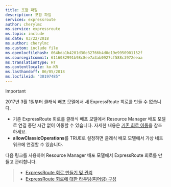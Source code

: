 ```yaml
---
title: 포함 파일
description: 포함 파일
services: expressroute
author: cherylmc
ms.service: expressroute
ms.topic: include
ms.date: 03/22/2018
ms.author: cherylmc
ms.custom: include file
ms.openlocfilehash: 064bda1b4201d30e32766b4d0e19e9950901152f
ms.sourcegitcommit: 6116082991b98c8ee7a3ab0927cf588c3972eeaa
ms.translationtype: HT
ms.contentlocale: ko-KR
ms.lasthandoff: 06/05/2018
ms.locfileid: "30197485"
---
```

> [!IMPORTANT] 
> 2017년 3월 1일부터 클래식 배포 모델에서 새 ExpressRoute 회로를 만들 수 없습니다.
> 
> - 기존 ExpressRoute 회로를 클래식 배포 모델에서 Resource Manager 배포 모델로 연결 중단 시간 없이 이동할 수 있습니다. 자세한 내용은 [기존 회로 이동](../articles/expressroute/expressroute-move.md)을 참조하세요.
> - **allowClassicOperations**를 TRUE로 설정하면 클래식 배포 모델에서 가상 네트워크에 연결할 수 있습니다.
> 
> 다음 링크를 사용하여 Resource Manager 배포 모델에서 ExpressRoute 회로를 만들고 관리합니다.

> - [ExpressRoute 회로 만들기 및 관리](../articles/expressroute/expressroute-howto-circuit-portal-resource-manager.md)<br>
> - [ExpressRoute 회로에 대한 라우팅(피어링) 구성](../articles/expressroute/expressroute-howto-routing-portal-resource-manager.md)
>
>